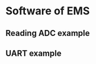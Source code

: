 Software of EMS
===============

Reading ADC example
-------------------


UART example
-------------------
